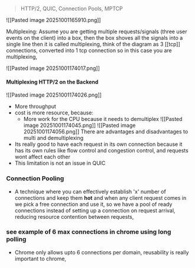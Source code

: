 > HTTP/2, QUIC, Connection Pools, MPTCP

![[Pasted image 20251001165910.png]]

Multiplexing: Assume you are getting multiple requests/signals (three user events on the client) into a box, then the box shoves all the signals into a single line then it is called multiplexing, think of the diagram as 3 [[tcp]] connections, converted into 1 tcp connection so in this case you are multiplexing,

![[Pasted image 20251001174017.png]]
#### Multiplexing HTTP/2 on the Backend
![[Pasted image 20251001174026.png]]
- More throughput
- cost is more resource, because:
	- More work for the CPU because it needs to demultiplex
![[Pasted image 20251001174045.png]]
![[Pasted image 20251001174056.png]]
There are advantages and disadvantages to multi and demultiplexing
- Its really good to have each request in its own connection because it has its own rules like flow control and congestion control, and requests wont affect each other
- This limitation is not an issue in QUIC

### Connection Pooling
- A technique where you can effectively establish 'x' number of connections and keep them **hot** and when any client request comes in we pick a free connection and use it, so we have a pool of ready connections instead of setting up a connection on request arrival, reducing resource contention between requests, 

### see example of 6 max connections in chrome using long polling

- Chrome only allows upto 6 connections per domain, reusability is really important to chrome,
